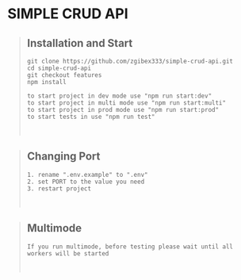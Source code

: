 # SIMPLE CRUD API

> ## Installation and Start
>
> ```
> git clone https://github.com/zgibex333/simple-crud-api.git
> cd simple-crud-api
> git checkout features
> npm install
>
> to start project in dev mode use "npm run start:dev"
> to start project in multi mode use "npm run start:multi"
> to start project in prod mode use "npm run start:prod"
> to start tests in use "npm run test"
> ```
>
> &#8205;

> ## Changing Port
>
> ```
> 1. rename ".env.example" to ".env"
> 2. set PORT to the value you need
> 3. restart project
> ```
>
> &#8205;

> ## Multimode
>
> ```
> If you run multimode, before testing please wait until all workers will be started
> ```
>
> &#8205;
